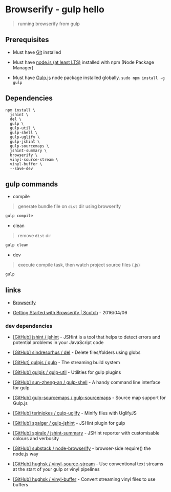 # Browserify - gulp hello

> running browserify from gulp


## Prerequisites

* Must have [Git](http://git-scm.com/) installed

* Must have [node.js (at least LTS)](http://nodejs.org/) installed with npm (Node Package Manager)

* Must have [Gulp.js](http://gulpjs.com/) node package installed globally.  `sudo npm install -g gulp`


## Dependencies

```
npm install \
  jshint \
  del \
  gulp \
  gulp-util \
  gulp-shell \
  gulp-uglify \
  gulp-jshint \
  gulp-sourcemaps \
  jshint-summary \
  browserify \
  vinyl-source-stream \
  vinyl-buffer \
  --save-dev
```


## gulp commands

* compile

> generate bundle file on `dist` dir using browserify

```bash
gulp compile
```

* clean

> remove `dist` dir

```bash
gulp clean
```

* dev

> execute compile task, then watch project source files (.js)

```bash
gulp
```


## links

* [Browserify](http://browserify.org/)

* [Getting Started with Browserify | Scotch](https://scotch.io/tutorials/getting-started-with-browserify) - 2016/04/06

### dev dependencies

* [[GitHub] jshint / jshint](https://github.com/jshint/jshint) - JSHint is a tool that helps to detect errors and potential problems in your JavaScript code

* [[GitHub] sindresorhus / del](https://github.com/sindresorhus/del) - Delete files/folders using globs

* [[GitHut] gulpjs / gulp](https://github.com/gulpjs/gulp) - The streaming build system

* [[GitHub] gulpjs / gulp-util](https://github.com/gulpjs/gulp-util) - Utilities for gulp plugins

* [[GitHub] sun-zheng-an / gulp-shell](https://github.com/sun-zheng-an/gulp-shell) - A handy command line interface for gulp

* [[GitHub] gulp-sourcemaps / gulp-sourcemaps](https://github.com/gulp-sourcemaps/gulp-sourcemaps) - Source map support for Gulp.js

* [[GitHub] terinjokes / gulp-uglify](https://github.com/terinjokes/gulp-uglify) - Minify files with UglifyJS

* [[GitHub] spalger / gulp-jshint](https://github.com/spalger/gulp-jshint) - JSHint plugin for gulp

* [[GitHub] spiralx / jshint-summary](https://github.com/spiralx/jshint-summary) - JSHint reporter with customisable colours and verbosity

* [[GitHub] substack / node-browserify](https://github.com/substack/node-browserify) - browser-side require() the node.js way

* [[GitHub] hughsk / vinyl-source-stream](https://github.com/hughsk/vinyl-source-stream) - Use conventional text streams at the start of your gulp or vinyl pipelines

* [[GitHub] hughsk / vinyl-buffer](https://github.com/hughsk/vinyl-buffer) - Convert streaming vinyl files to use buffers
